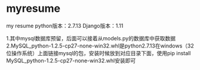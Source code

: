 # myresume
my resume
python版本：2.7.13
Django版本：1.11


1.其中mysql数据库预留，后面可以接着从models.py的数据库中获取数据
2.MySQL_python-1.2.5-cp27-none-win32.whl是python2.7.13在windows（32位操作系统）上面链接mysql的包，安装时候放到对应目录下面，使用pip install MySQL_python-1.2.5-cp27-none-win32.whl安装即可

